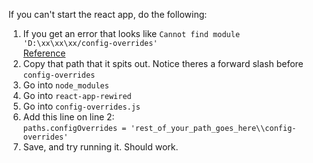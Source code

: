 If you can't start the react app, do the following:
1. If you get an error that looks like `Cannot find module 'D:\xx\xx\xx/config-overrides'`  
[Reference](https://github.com/timarney/react-app-rewired/issues/156)
2. Copy that path that it spits out. Notice theres a forward slash before `config-overrides`
3. Go into `node_modules`
4. Go into `react-app-rewired`
5. Go into `config-overrides.js`
6. Add this line on line 2:  
`paths.configOverrides = 'rest_of_your_path_goes_here\\config-overrides'`
7. Save, and try running it. Should work.
